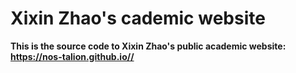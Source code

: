 # Xixin Zhao's cademic website
**This is the source code to Xixin Zhao's public academic website: https://nos-talion.github.io//**

